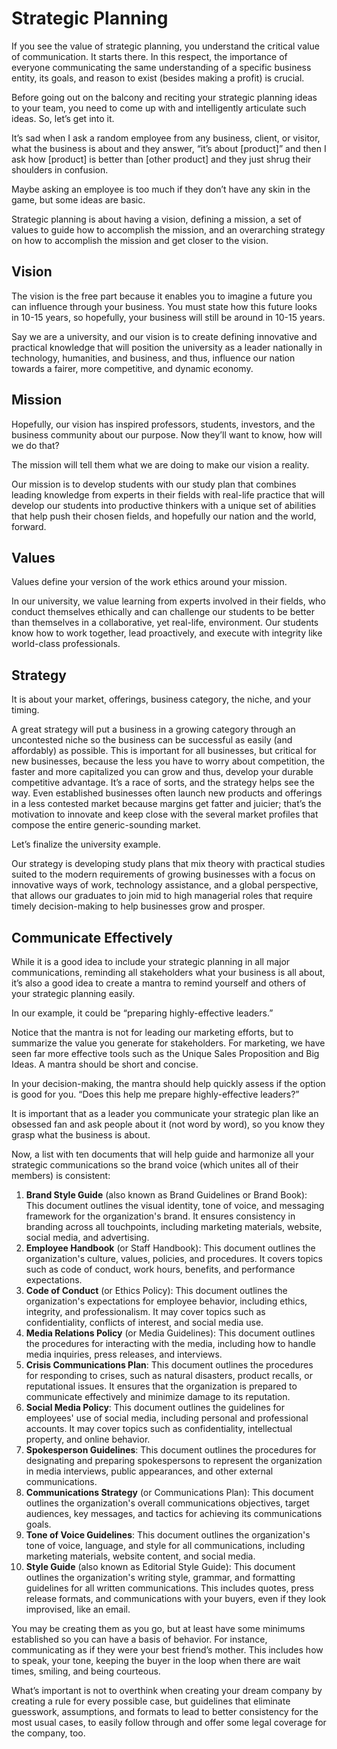 # Strategic Planning

If you see the value of strategic planning, you understand the critical value of communication. It starts there. In this respect, the importance of everyone communicating the same understanding of a specific business entity, its goals, and reason to exist (besides making a profit) is crucial.

Before going out on the balcony and reciting your strategic planning ideas to your team, you need to come up with and intelligently articulate such ideas. So, let’s get into it.

It’s sad when I ask a random employee from any business, client, or visitor, what the business is about and they answer, “it’s about [product]” and then I ask how [product] is better than [other product] and they just shrug their shoulders in confusion.

Maybe asking an employee is too much if they don’t have any skin in the game, but some ideas are basic.

Strategic planning is about having a vision, defining a mission, a set of values to guide how to accomplish the mission, and an overarching strategy on how to accomplish the mission and get closer to the vision.

## Vision

The vision is the free part because it enables you to imagine a future you can influence through your business. You must state how this future looks in 10-15 years, so hopefully, your business will still be around in 10-15 years.

Say we are a university, and our vision is to create defining innovative and practical knowledge that will position the university as a leader nationally in technology, humanities, and business, and thus, influence our nation towards a fairer, more competitive, and dynamic economy.

## Mission

Hopefully, our vision has inspired professors, students, investors, and the business community about our purpose. Now they’ll want to know, how will we do that?

The mission will tell them what we are doing to make our vision a reality.

Our mission is to develop students with our study plan that combines leading knowledge from experts in their fields with real-life practice that will develop our students into productive thinkers with a unique set of abilities that help push their chosen fields, and hopefully our nation and the world, forward.

## Values

Values define your version of the work ethics around your mission.

In our university, we value learning from experts involved in their fields, who conduct themselves ethically and can challenge our students to be better than themselves in a collaborative, yet real-life, environment. Our students know how to work together, lead proactively, and execute with integrity like world-class professionals.

## Strategy

It is about your market, offerings, business category, the niche, and your timing.

A great strategy will put a business in a growing category through an uncontested niche so the business can be successful as easily (and affordably) as possible. This is important for all businesses, but critical for new businesses, because the less you have to worry about competition, the faster and more capitalized you can grow and thus, develop your durable competitive advantage. It’s a race of sorts, and the strategy helps see the way. Even established businesses often launch new products and offerings in a less contested market because margins get fatter and juicier; that’s the motivation to innovate and keep close with the several market profiles that compose the entire generic-sounding market.

Let’s finalize the university example.

Our strategy is developing study plans that mix theory with practical studies suited to the modern requirements of growing businesses with a focus on innovative ways of work, technology assistance, and a global perspective, that allows our graduates to join mid to high managerial roles that require timely decision-making to help businesses grow and prosper.

## Communicate Effectively

While it is a good idea to include your strategic planning in all major communications, reminding all stakeholders what your business is all about, it’s also a good idea to create a mantra to remind yourself and others of your strategic planning easily.

In our example, it could be “preparing highly-effective leaders.”

Notice that the mantra is not for leading our marketing efforts, but to summarize the value you generate for stakeholders. For marketing, we have seen far more effective tools such as the Unique Sales Proposition and Big Ideas. A mantra should be short and concise.

In your decision-making, the mantra should help quickly assess if the option is good for you. “Does this help me prepare highly-effective leaders?”

It is important that as a leader you communicate your strategic plan like an obsessed fan and ask people about it (not word by word), so you know they grasp what the business is about.

Now, a list with ten documents that will help guide and harmonize all your strategic communications so the brand voice (which unites all of their members) is consistent:

1. **Brand Style Guide** (also known as Brand Guidelines or Brand Book): This document outlines the visual identity, tone of voice, and messaging framework for the organization's brand. It ensures consistency in branding across all touchpoints, including marketing materials, website, social media, and advertising.
2. **Employee Handbook** (or Staff Handbook): This document outlines the organization's culture, values, policies, and procedures. It covers topics such as code of conduct, work hours, benefits, and performance expectations.
3. **Code of Conduct** (or Ethics Policy): This document outlines the organization's expectations for employee behavior, including ethics, integrity, and professionalism. It may cover topics such as confidentiality, conflicts of interest, and social media use.
4. **Media Relations Policy** (or Media Guidelines): This document outlines the procedures for interacting with the media, including how to handle media inquiries, press releases, and interviews.
5. **Crisis Communications Plan**: This document outlines the procedures for responding to crises, such as natural disasters, product recalls, or reputational issues. It ensures that the organization is prepared to communicate effectively and minimize damage to its reputation.
6. **Social Media Policy**: This document outlines the guidelines for employees' use of social media, including personal and professional accounts. It may cover topics such as confidentiality, intellectual property, and online behavior.
7. **Spokesperson Guidelines**: This document outlines the procedures for designating and preparing spokespersons to represent the organization in media interviews, public appearances, and other external communications.
8. **Communications Strategy** (or Communications Plan): This document outlines the organization's overall communications objectives, target audiences, key messages, and tactics for achieving its communications goals.
9. **Tone of Voice Guidelines**: This document outlines the organization's tone of voice, language, and style for all communications, including marketing materials, website content, and social media.
10. **Style Guide** (also known as Editorial Style Guide): This document outlines the organization's writing style, grammar, and formatting guidelines for all written communications. This includes quotes, press release formats, and communications with your buyers, even if they look improvised, like an email.

You may be creating them as you go, but at least have some minimums established so you can have a basis of behavior. For instance, communicating as if they were your best friend’s mother. This includes how to speak, your tone, keeping the buyer in the loop when there are wait times, smiling, and being courteous.

What’s important is not to overthink when creating your dream company by creating a rule for every possible case, but guidelines that eliminate guesswork, assumptions, and formats to lead to better consistency for the most usual cases, to easily follow through and offer some legal coverage for the company, too.
